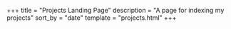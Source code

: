 +++
title = "Projects Landing Page"
description = "A page for indexing my projects"
sort_by = "date"
template = "projects.html"
+++
